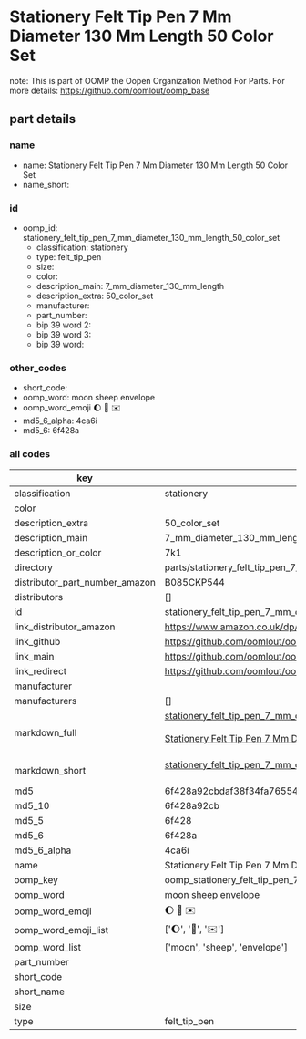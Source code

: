 # Stationery Felt Tip Pen 7 Mm Diameter 130 Mm Length 50 Color Set  

note: This is part of OOMP the Oopen Organization Method For Parts. For more details: https://github.com/oomlout/oomp_base

##  part details
  







### name
* name: Stationery Felt Tip Pen 7 Mm Diameter 130 Mm Length 50 Color Set
* name_short: 
### id
* oomp_id: stationery_felt_tip_pen_7_mm_diameter_130_mm_length_50_color_set
  * classification: stationery
  * type: felt_tip_pen
  * size: 
  * color: 
  * description_main: 7_mm_diameter_130_mm_length
  * description_extra: 50_color_set
  * manufacturer: 
  * part_number: 
  * bip 39 word 2: 
  * bip 39 word 3: 
  * bip 39 word: 

### other_codes
* short_code: 
* oomp_word: moon sheep envelope
* oomp_word_emoji :moon: :sheep: :envelope:
* md5_6_alpha: 4ca6i
* md5_6: 6f428a









### all codes 
| key | value |  
| --- | --- |  
| classification | stationery |  
| color |  |  
| description_extra | 50_color_set |  
| description_main | 7_mm_diameter_130_mm_length |  
| description_or_color | 7k1 |  
| directory | parts/stationery_felt_tip_pen_7_mm_diameter_130_mm_length_50_color_set |  
| distributor_part_number_amazon | B085CKP544 |  
| distributors | [] |  
| id | stationery_felt_tip_pen_7_mm_diameter_130_mm_length_50_color_set |  
| link_distributor_amazon | https://www.amazon.co.uk/dp/B085CKP544 |  
| link_github | https://github.com/oomlout/oomlout_oomp_version_1_messy/tree/main/parts/stationery_felt_tip_pen_7_mm_diameter_130_mm_length_50_color_set |  
| link_main | https://github.com/oomlout/oomlout_oomp_version_1_messy/tree/main/parts/stationery_felt_tip_pen_7_mm_diameter_130_mm_length_50_color_set |  
| link_redirect | https://github.com/oomlout/oomlout_oomp_version_1_messy/tree/main/parts/stationery_felt_tip_pen_7_mm_diameter_130_mm_length_50_color_set |  
| manufacturer |  |  
| manufacturers | [] |  
| markdown_full | [stationery_felt_tip_pen_7_mm_diameter_130_mm_length_50_color_set](none)<br>[](none)<br>[Stationery Felt Tip Pen 7 Mm Diameter 130 Mm Length 50 Color Set](none)<br><br> |  
| markdown_short | [stationery_felt_tip_pen_7_mm_diameter_130_mm_length_50_color_set](none)<br><br> |  
| md5 | 6f428a92cbdaf38f34fa76554d8cd494 |  
| md5_10 | 6f428a92cb |  
| md5_5 | 6f428 |  
| md5_6 | 6f428a |  
| md5_6_alpha | 4ca6i |  
| name | Stationery Felt Tip Pen 7 Mm Diameter 130 Mm Length 50 Color Set |  
| oomp_key | oomp_stationery_felt_tip_pen_7_mm_diameter_130_mm_length_50_color_set |  
| oomp_word | moon sheep envelope |  
| oomp_word_emoji | :moon: :sheep: :envelope: |  
| oomp_word_emoji_list | [':moon:', ':sheep:', ':envelope:'] |  
| oomp_word_list | ['moon', 'sheep', 'envelope'] |  
| part_number |  |  
| short_code |  |  
| short_name |  |  
| size |  |  
| type | felt_tip_pen |  
